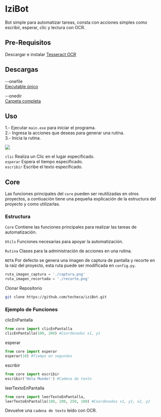 # IziBot
Bot simple para automatizar tareas, consta con acciones simples como escribir, esperar, clic y lectura con OCR.

## Pre-Requisitos
Descargar e instalar [Tesseract OCR](https://github.com/UB-Mannheim/tesseract/wiki)

## Descargas
--onefile  
[Ejecutable único](https://github.com/techeca/iziBot/releases/download/v1.0.0/main.exe)

--onedir  
[Carpeta completa](https://github.com/techeca/iziBot/releases/download/v1.0.0/iziBot.rar)

## Uso
1.- Ejecutar `main.exe` para iniciar  el programa.  
2.- Ingresa la acciones que deseas para generar una rutina.  
3.- Inicia la rutina. 

![](https://github.com/techeca/iziBot/blob/main/iziBotEx.gif)

`clic` Realiza un Clic en el lugar especificado.  
`esperar` Espera el tiempo especificado.  
`escribir` Escribe el texto especificado.

## Core
Las funciones principales del `core` pueden ser reutilizadas en otros proyectos, a contiuación tiene una pequeña explicación de la estructura del proyecto y como utilizarlas.

### Estructura

`Core` Contiene las funciones principales para realizar las tareas de automatización.  

`Utils` Funciones necesarias para apoyar la automatización.

`Rutina` Clases para la administración de acciones en una rutina.

`NOTA` Por defecto se genera una imagen de captura de pantalla y recorte en la raíz del proyecto, esta ruta puede ser modificada en `config.py`.

```py
ruta_imagen_captura = './captura.png'
ruta_imagen_recortada = './recorte.png'
```

Clonar Repositorio
```bash
git clone https://github.com/techeca/iziBot.git
```

### Ejemplo de Funciones
clicEnPantalla
```py
from core import clicEnPantalla
clicEnPantalla(100, 200) #Coordenadas x1, y1
```

esperar
```py
from core import esperar
esperar(10) #Tiempo en segundos
```

escribir
```py
from core import escribir
escribir('Hola Mundo!') #Cadena de texto
```

leerTextoEnPantalla
```py
from core import leerTextoEnPantalla,
leerTextoEnPantalla(100, 200, 250, 100) #Coordenadas x1, y1, x2, y2
``` 
Devuelve una `cadena de texto` leído con OCR.

